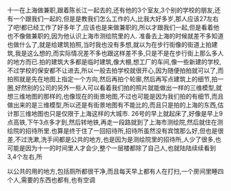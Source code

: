  十一在上海做兼职,跟着陈长江一起去的,还有他的3个室友,3个别的学校的朋友,还有一个跟我们一起的,但是是教我们怎么工作的人,比我大好多岁,那人应该27左右了吧!都已经工作了好多年了,应该也是来做兼职的,所以才跟我们一起,但是看着他也不像做兼职的,因为他认识上海市测绘院里的人.    准备去上海的时候就差不多知道也做什么了,就是给建筑拍照,当时我也没有多想,就以为在步行街像的街道上拍建筑,我是这么想的,而实际情况差不多也跟这样差不多,只是不是在步行街上那么多人的地方而已.拍的建筑大多都是临时建筑,像大棚,想工厂的车间,像一些新建的学校,不过学校的保安都不让进去,所以一般去拍学校就很开心,因为随便拍拍就可以了,而拍照就是先在地图上指定一个方向,然后再拍个轮廓,然后再写点建筑上的细节,拍一圈,好然别的公司的另外一些人可以看着我们拍的照片就能做出一样的三维模型,就想三维地图的那样的,也像现在的街景地图,不过也可能是因为我们拍的有细节,而且做出来的是三维模型,所以还是有街景地图有不能比的,而且只是拍的上海的东西,估计那三维地图也只是仅限于上海这样的大城市.                        26号的早上就起床了,好像是早上9点高铁,下午3点多才到,然后转地铁,再走一段路就到了上海市测绘院,然后就住在测绘院的招待所里.也算是终于住了一回招待所,招待所虽然没有宾馆那么好,但也是很差,不过洗漱,洗手间都是公共的地方,也是因为是测绘院里的招待所,人少了很多,也可能是因为十一的时间里人才会少,整个一层楼都除了自己人,也就陆陆续续看到3,4个左右,所

以公共的用的地方,包括厕所都很干净,而且每天早上都有人在打扫,一个房间里睡四个人,需要的东西也都有,也有空调